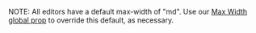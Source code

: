NOTE: All editors have a default max-width of "md". Use our [Max Width global prop](https://playbook.powerapp.cloud/visual_guidelines/max_width) to override this default, as necessary.
